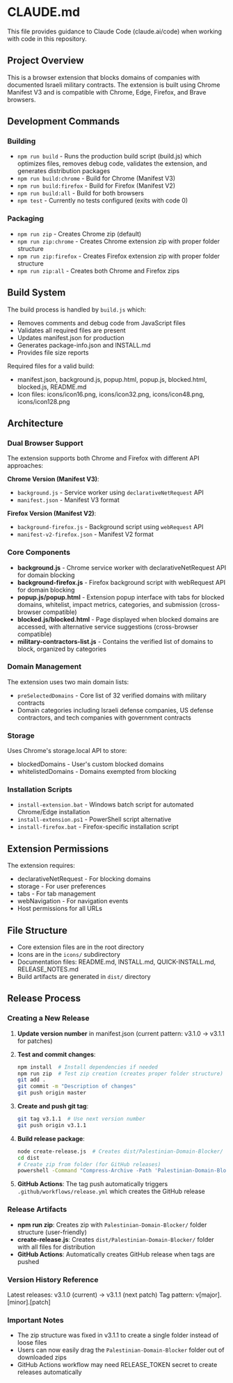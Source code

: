 # CLAUDE.md

This file provides guidance to Claude Code (claude.ai/code) when working with code in this repository.

## Project Overview

This is a browser extension that blocks domains of companies with documented Israeli military contracts. The extension is built using Chrome Manifest V3 and is compatible with Chrome, Edge, Firefox, and Brave browsers.

## Development Commands

### Building
- `npm run build` - Runs the production build script (build.js) which optimizes files, removes debug code, validates the extension, and generates distribution packages
- `npm run build:chrome` - Build for Chrome (Manifest V3)
- `npm run build:firefox` - Build for Firefox (Manifest V2)
- `npm run build:all` - Build for both browsers
- `npm test` - Currently no tests configured (exits with code 0)

### Packaging
- `npm run zip` - Creates Chrome zip (default)
- `npm run zip:chrome` - Creates Chrome extension zip with proper folder structure
- `npm run zip:firefox` - Creates Firefox extension zip with proper folder structure
- `npm run zip:all` - Creates both Chrome and Firefox zips

## Build System

The build process is handled by `build.js` which:
- Removes comments and debug code from JavaScript files
- Validates all required files are present
- Updates manifest.json for production
- Generates package-info.json and INSTALL.md
- Provides file size reports

Required files for a valid build:
- manifest.json, background.js, popup.html, popup.js, blocked.html, blocked.js, README.md
- Icon files: icons/icon16.png, icons/icon32.png, icons/icon48.png, icons/icon128.png

## Architecture

### Dual Browser Support

The extension supports both Chrome and Firefox with different API approaches:

**Chrome Version (Manifest V3)**:
- `background.js` - Service worker using `declarativeNetRequest` API
- `manifest.json` - Manifest V3 format

**Firefox Version (Manifest V2)**:
- `background-firefox.js` - Background script using `webRequest` API
- `manifest-v2-firefox.json` - Manifest V2 format

### Core Components

- **background.js** - Chrome service worker with declarativeNetRequest API for domain blocking
- **background-firefox.js** - Firefox background script with webRequest API for domain blocking
- **popup.js/popup.html** - Extension popup interface with tabs for blocked domains, whitelist, impact metrics, categories, and submission (cross-browser compatible)
- **blocked.js/blocked.html** - Page displayed when blocked domains are accessed, with alternative service suggestions (cross-browser compatible)
- **military-contractors-list.js** - Contains the verified list of domains to block, organized by categories

### Domain Management

The extension uses two main domain lists:
- `preSelectedDomains` - Core list of 32 verified domains with military contracts
- Domain categories including Israeli defense companies, US defense contractors, and tech companies with government contracts

### Storage

Uses Chrome's storage.local API to store:
- blockedDomains - User's custom blocked domains
- whitelistedDomains - Domains exempted from blocking

### Installation Scripts

- `install-extension.bat` - Windows batch script for automated Chrome/Edge installation
- `install-extension.ps1` - PowerShell script alternative
- `install-firefox.bat` - Firefox-specific installation script

## Extension Permissions

The extension requires:
- declarativeNetRequest - For blocking domains
- storage - For user preferences
- tabs - For tab management
- webNavigation - For navigation events
- Host permissions for all URLs

## File Structure

- Core extension files are in the root directory
- Icons are in the `icons/` subdirectory
- Documentation files: README.md, INSTALL.md, QUICK-INSTALL.md, RELEASE_NOTES.md
- Build artifacts are generated in `dist/` directory

## Release Process

### Creating a New Release

1. **Update version number** in manifest.json (current pattern: v3.1.0 -> v3.1.1 for patches)

2. **Test and commit changes**:
   ```bash
   npm install  # Install dependencies if needed
   npm run zip  # Test zip creation (creates proper folder structure)
   git add .
   git commit -m "Description of changes"
   git push origin master
   ```

3. **Create and push git tag**:
   ```bash
   git tag v3.1.1  # Use next version number
   git push origin v3.1.1
   ```

4. **Build release package**:
   ```bash
   node create-release.js  # Creates dist/Palestinian-Domain-Blocker/ folder structure
   cd dist
   # Create zip from folder (for GitHub releases)
   powershell -Command "Compress-Archive -Path 'Palestinian-Domain-Blocker' -DestinationPath '../palestinian-domain-blocker-v3.1.1.zip' -Force"
   ```

5. **GitHub Actions**: The tag push automatically triggers `.github/workflows/release.yml` which creates the GitHub release

### Release Artifacts

- **npm run zip**: Creates zip with `Palestinian-Domain-Blocker/` folder structure (user-friendly)
- **create-release.js**: Creates `dist/Palestinian-Domain-Blocker/` folder with all files for distribution
- **GitHub Actions**: Automatically creates GitHub release when tags are pushed

### Version History Reference

Latest releases: v3.1.0 (current) -> v3.1.1 (next patch)
Tag pattern: v[major].[minor].[patch]

### Important Notes

- The zip structure was fixed in v3.1.1 to create a single folder instead of loose files
- Users can now easily drag the `Palestinian-Domain-Blocker` folder out of downloaded zips
- GitHub Actions workflow may need RELEASE_TOKEN secret to create releases automatically